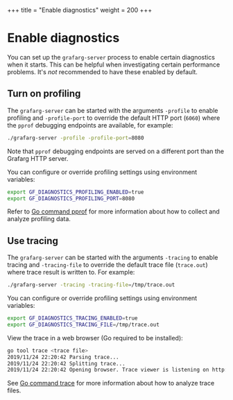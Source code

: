 +++
title = "Enable diagnostics"
weight = 200
+++

# Enable diagnostics

You can set up the `grafarg-server` process to enable certain diagnostics when it starts. This can be helpful
when investigating certain performance problems. It's *not* recommended to have these enabled by default.

## Turn on profiling

The `grafarg-server` can be started with the arguments `-profile` to enable profiling and  `-profile-port` to override
the default HTTP port (`6060`) where the `pprof` debugging endpoints are available, for example:

```bash
./grafarg-server -profile -profile-port=8080
```

Note that `pprof` debugging endpoints are served on a different port than the Grafarg HTTP server.

You can configure or override profiling settings using environment variables:

```bash
export GF_DIAGNOSTICS_PROFILING_ENABLED=true
export GF_DIAGNOSTICS_PROFILING_PORT=8080
```

Refer to [Go command pprof](https://golang.org/cmd/pprof/) for more information about how to collect and analyze profiling data.

## Use tracing

The `grafarg-server` can be started with the arguments `-tracing` to enable tracing and `-tracing-file` to override the default trace file (`trace.out`) where trace result is written to. For example:

```bash
./grafarg-server -tracing -tracing-file=/tmp/trace.out
```

You can configure or override profiling settings using environment variables:

```bash
export GF_DIAGNOSTICS_TRACING_ENABLED=true
export GF_DIAGNOSTICS_TRACING_FILE=/tmp/trace.out
```

View the trace in a web browser (Go required to be installed):

```bash
go tool trace <trace file>
2019/11/24 22:20:42 Parsing trace...
2019/11/24 22:20:42 Splitting trace...
2019/11/24 22:20:42 Opening browser. Trace viewer is listening on http://127.0.0.1:39735
```

See [Go command trace](https://golang.org/cmd/trace/) for more information about how to analyze trace files.